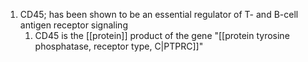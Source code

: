 1. CD45; has been shown to be an essential regulator of T- and B-cell antigen receptor signaling
	1. CD45 is the [[protein]] product of the gene "[[protein tyrosine phosphatase, receptor type, C|PTPRC]]"